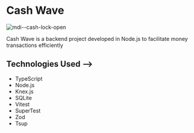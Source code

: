 # Cash Wave

![mdi--cash-lock-open](https://github.com/Prattiz/Cash-Wave/assets/135062914/d59ed8e6-8ccb-4574-a5ab-7c8790db77ce)


Cash Wave is a backend project developed in Node.js to facilitate money transactions efficiently 

## Technologies Used -->
- TypeScript
- Node.js
- Knex.js
- SQLite
- Vitest
- SuperTest
- Zod
- Tsup